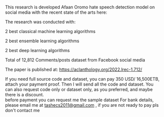 This research is developed  Afaan Oromo hate speech detection model on social media  with the recent state of the arts here:

The research was conducted with:

2 best classical machine learning algorithms

2 best ensemble learning algorithms

2 best deep learning algorithms

Total of 12,812 Comments/posts dataset from Facebook social media

The paper is published at: https://aclanthology.org/2022.lrec-1.712/

If you need full source code and dataset, you can pay 350 USD/ 16,500ETB, attach your payment proof. Then I will send all the code and dataset. You can also request code only or dataset only, as you preferred, and maybe there is a discount.  
before payment you can request me the sample dataset
For bank details, please email me at tashecs2011@gmail.com , 
if you are not ready to pay pls don't contact me 
